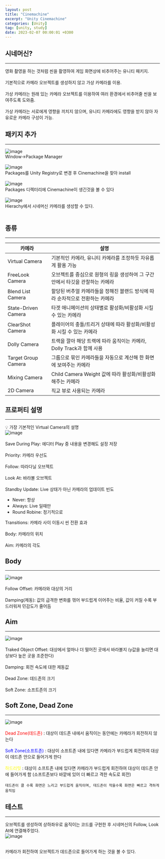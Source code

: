 ```yaml
---
layout: post
title: "Cinemachine"
excerpt: "Unity Cinemachine"
categories: [Unity]
tag: [unity, study]
date: 2023-02-07 00:00:01 +0300
---
```

## 시네머신?
---
영화 촬영을 하는 것처럼 씬을 촬영하여 게임 화면상에 비추어주는 유니티 패키지.<br><br>
기본적으로 카메라 오브젝트를 생성하지 않고 가상 카메라를 이용.<br><br>
가상 카메라는 원래 있는 카메라 오브젝트를 이용하여 여러 환경에서 비추어줄 씬을 보여주도록 도와줌.<br><br>
가상 카메라는 서로에게 영향을 끼치지 않으며, 유니티 카메라에도 영향을 받지 않아 자유로운 카메라 구성이 가능.

## 패키지 추가
---

![image](/assets/img/Unity/Cinemachine_1.png)<br>
Window→Package Manager<br><br>
![image](/assets/img/Unity/Cinemachine_2.png)<br>
Packages를 Unity Registry로 변경 후 Cinemachine을 찾아 install<br><br>
![image](/assets/img/Unity/Cinemachine_3.png)<br>
Packages 디렉터리에 Cinemachine이 생긴것을 볼 수 있다<br><br>
![image](/assets/img/Unity/Cinemachine_4.png)<br>
Hierachy에서 시네머신 카메라를 생성할 수 있다.<br><br>

## 종류
---

| 카메라 | 설명 |
| --- | --- |
| Virtual Camera | 기본적인 카메라, 유니티 카메라를 조정하듯 자유롭게 활용 가능 |
| FreeLook Camera | 오브젝트를 중심으로 원형의 링을 생성하여 그 구간 안에서 타깃을 관찰하는 카메라 |
| Blend List Camera | 할당된 버추얼 카메라들을 정해진 블랜드 방식에 따라 순차적으로 전환하는 카메라 |
| State-Driven Camera | 타겟 애니메이션의 상태별로 활성화/비활성화 시킬 수 있는 카메라 |
| ClearShot Camera | 플레이어의 충돌/트리거 상태에 따라 활성화/비활성화 시킬 수 있는 카메라 |
| Dolly Camera | 트랙을 깔아 해당 트랙에 따라 움직이는 카메라, Dolly Track과 함께 사용 |
| Target Group Camera | 그룹으로 묶인 카메라들을 자동으로 계산해 한 화면에 보여주는 카메라 |
| Mixing Camera | Child Camera Weight 값에 따라 활성화/비활성화 해주는 카메라 |
| 2D Camera | 직교 뷰로 사용되는 카메라 |

## 프로퍼티 설명
---
💡 가장 기본적인 Virtual Camera의 설명<br>
![image](/assets/img/Unity/Cinemachine_5.png)<br><br>
Save During Play: 에디터 Play 중 내용을 변경해도 설정 저장<br><br>
Priority: 카메라 우선도<br><br>
Follow: 따라다닐 오브젝트<br><br>
Look At: 바라볼 오브젝트<br><br>
Standby Update: Live 상태가 아닌 카메라의 업데이트 빈도
- Never: 항상
- Always: Live 일때만
- Round Robine: 정기적으로

Transitions: 카메라 사이 이동시 씬 전환 효과<br><br>
Body: 카메라의 위치<br><br>
Aim: 카메라의 각도<br>

## Body
---
![image](/assets/img/Unity/Cinemachine_6.png)<br><br>
Follow Offset: 카메라와 대상의 거리<br><br>
Damping(제동): 값의 급격한 변화를 꺾어 부드럽게 이어주는 비율, 값이 커질 수록 부드러워져 민감도가 줄어듬

## Aim
---
![image](/assets/img/Unity/Cinemachine_7.png)<br><br>
Traked Object Offset: 대상에서 얼마나 더 떨어진 곳에서 바라볼지 (y값을 늘리면 대상보다 높은 곳을 조준한다)<br><br>
Damping: 회전 속도에 대한 제동값<br><br>
Dead Zone: 데드존의 크기<br><br>
Soft Zone: 소프트존의 크기<br>

## Soft Zone, Dead Zone
---
![image](/assets/img/Unity/Cinemachine_8.png)<br><br>
<span style="color:red">
Dead Zone(데드존)
</span>: 대상이 데드존 내에서 움직이는 동안에는 카메라가 회전하지 않는다<br><br>
<span style="color:blue">
Soft Zone(소프트존)
</span>: 대상이 소프트존 내에 있다면 카메라가 부드럽게 회전하여 대상이 데드존 안으로 들어가게 한다<br><br>
<span style="color:yellow">
하드리밋
</span>: 대상이 소프트존 내에 있다면 카메라가 부드럽게 회전하여 대상이 데드존 안에 들어가게 함 (소프트존보다 바깥에 있어 더 빠르고 격한 속도로 회전)<br><br>
`데드존이 클 수록 화면은 느리고 부드럽게 움직이며, 데드존이 작을수록 화면은 빠르고 격하게 움직임`

## 테스트
---
오브젝트를 생성하여 상하좌우로 움직이는 코드를 구현한 후 시네머신의 Follow, Look At에 연결해주었다.<br>
![image](/assets/img/Unity/Cinemachine_9.gif)<br><br>

카메라가 회전하여 오브젝트가 데드존으로 들어가게 하는 것을 볼 수 있다.